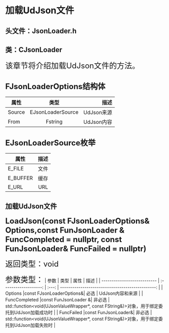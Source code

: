 # 加载UdJson文件
## 头文件：JsonLoader.h
## 类：CJsonLoader
<font size=5>该章节将介绍加载UdJson文件的方法。</font>


## <font size=5>FJsonLoaderOptions结构体</font>
| 属性                        |         类型          |                                            描述 |
| --------------------------- | :-------------------: | -----------------------------------------------: |
| Source                | EJsonLoaderSource |                                          UdJson来源 |
| From                  |           Fstring |                                          UdJson内容 |

## <font size=5>EJsonLoaderSource枚举</font>
| 属性                         |                          描述 |
| ---------------------------  | ---------------------------: |
| E_FILE                       |                    文件 |
| E_BUFFER                     |                    缓存 |
| E_URL                        |                    URL  |

## 加载UdJson文件
**<font size=5>LoadJson(const FJsonLoaderOptions& Options,const FunJsonLoader & FuncCompleted = nullptr, const FunJsonLoader& FuncFailed = nullptr)</font>**

<font size=5>返回类型：void</font>

<font size=5>参数类型：</font>
| 参数                        |         类型          | 属性  |                                             描述 |
| --------------------------- | :-------------------: | :---: | -----------------------------------------------: |
| Options                |const FJsonLoaderOptions&| 必选  |                                         UdJson内容和来源 |
| FuncCompleted          |const FunJsonLoader &| 非必选 |      std::function<void(UJsonValueWrapper*, const FString&)>对象，用于绑定委托到UdJson加载成功时 |
| FuncFailed             |const FunJsonLoader&| 非必选  |      std::function<void(UJsonValueWrapper*, const FString&)>对象，用于绑定委托到UdJson加载失败时 |
